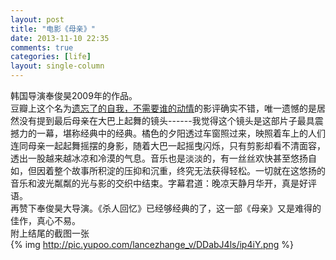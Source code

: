 ```yaml
---
layout: post
title: "电影《母亲》"
date: 2013-11-10 22:35
comments: true
categories: [life]
layout: single-column
---
```


韩国导演奉俊昊2009年的作品。<!--more-->   
豆瓣上这个名为[遗忘了的自我，不需要谁的动情](http://movie.douban.com/review/2438716/)的影评确实不错，唯一遗憾的是居然没有提到最后母亲在大巴上起舞的镜头------我觉得这个镜头是这部片子最具震撼力的一幕，堪称经典中的经典。橘色的夕阳透过车窗照过来，映照着车上的人们连同母亲一起起舞摇摆的身影，随着大巴一起摇曳闪烁，只有剪影却看不清面容，透出一股越来越冰凉和冷漠的气息。音乐也是淡淡的，有一丝丝欢快甚至悠扬自如，但因着整个故事所积淀的压抑和沉重，终究无法获得轻松。一切就在这悠扬的音乐和波光粼粼的光与影的交织中结束。字幕君道：晚凉天静月华开，真是好评语。  
再赞下奉俊昊大导演。《杀人回忆》已经够经典的了，这一部《母亲》又是难得的佳作，真心不易。  
附上结尾的截图一张  
{% img http://pic.yupoo.com/lancezhange_v/DDabJ4ls/ip4iY.png  %}

